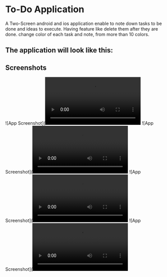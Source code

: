 # To-Do Application

 A Two-Screen android and ios application enable to note down tasks 
 to be done and ideas to execute. Having feature like delete them after they are done.
change color of each task and note, from more than 10 colors. 

## The application will look like this:
## Screenshots

![App Screenshot](![th](https://user-images.githubusercontent.com/69805547/134340671-804f6085-6e4f-430f-a743-d11b0489c577.mp4)
![App Screenshot](![th](https://user-images.githubusercontent.com/69805547/134338495-c6e2d8a2-37b8-4187-a749-012258c58b61.mp4)
![App Screenshot](![th](https://user-images.githubusercontent.com/69805547/134339275-ba077632-0440-47a9-99ce-480c0dc80ea0.mp4)
![App Screenshot](![th](https://user-images.githubusercontent.com/69805547/134339275-ba077632-0440-47a9-99ce-480c0dc80ea0.mp4)
